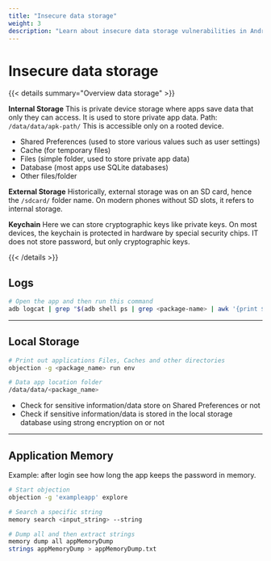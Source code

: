 ```yaml
---
title: "Insecure data storage"
weight: 3
description: "Learn about insecure data storage vulnerabilities in Android applications. Explore internal and external storage, shared preferences, databases, logs, and application memory to identify sensitive data exposure."
---
```


# Insecure data storage

{{< details summary="Overview data storage" >}}

**Internal Storage**
This is private device storage where apps save data that only they can access. It is used to store private app data. Path: `/data/data/apk-path/` This is accessible only on a rooted device.
* Shared Preferences (used to store various values such as user settings)
* Cache (for temporary files)
* Files (simple folder, used to store private app data)
* Database (most apps use SQLite databases)
* Other files/folder

**External Storage**
Historically, external storage was on an SD card, hence the `/sdcard/` folder name. On modern phones without SD slots, it refers to internal storage.


**Keychain** Here we can store cryptographic keys like private keys. On most devices, the keychain is protected in hardware by special security chips. IT does not store password, but only cryptographic keys.

{{< /details >}}


## Logs

```sh
# Open the app and then run this command
adb logcat | grep "$(adb shell ps | grep <package-name> | awk '{print $2}')"
```

---

## Local Storage

```sh
# Print out applications Files, Caches and other directories
objection -g <package_name> run env

# Data app location folder
/data/data/<package_name>
```

* Check for sensitive information/data store on Shared Preferences or not
* Check if sensitive information/data is stored in the local storage database using strong encryption on or not

---

## Application Memory

Example: after login see how long the app keeps the password in memory.

```sh
# Start objection
objection -g 'exampleapp' explore

# Search a specific string
memory search <input_string> --string

# Dump all and then extract strings
memory dump all appMemoryDump
strings appMemoryDump > appMemoryDump.txt
```
